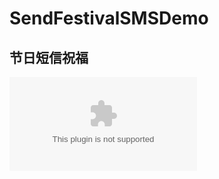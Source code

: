 # SendFestivalSMSDemo

节日短信祝福
--- 

![APK下载](https://github.com/HYY-yu/SendFestivalSMSDemo/blob/master/app/%E8%8A%82%E6%97%A5%E7%9F%AD%E4%BF%A1%E7%A5%9D%E7%A6%8F%20(2).apk)

